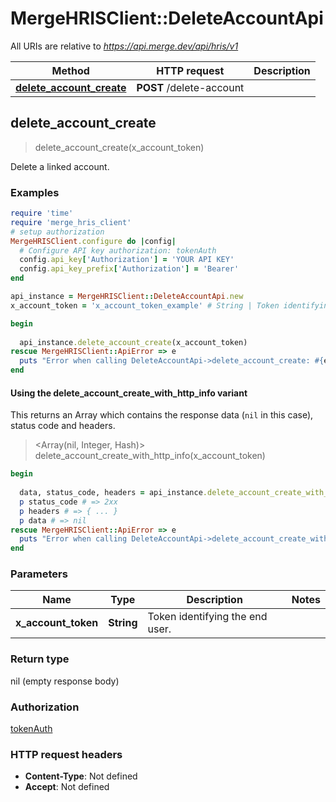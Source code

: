 # MergeHRISClient::DeleteAccountApi

All URIs are relative to *https://api.merge.dev/api/hris/v1*

| Method | HTTP request | Description |
| ------ | ------------ | ----------- |
| [**delete_account_create**](DeleteAccountApi.md#delete_account_create) | **POST** /delete-account |  |


## delete_account_create

> delete_account_create(x_account_token)



Delete a linked account.

### Examples

```ruby
require 'time'
require 'merge_hris_client'
# setup authorization
MergeHRISClient.configure do |config|
  # Configure API key authorization: tokenAuth
  config.api_key['Authorization'] = 'YOUR API KEY'
  config.api_key_prefix['Authorization'] = 'Bearer'
end

api_instance = MergeHRISClient::DeleteAccountApi.new
x_account_token = 'x_account_token_example' # String | Token identifying the end user.

begin
  
  api_instance.delete_account_create(x_account_token)
rescue MergeHRISClient::ApiError => e
  puts "Error when calling DeleteAccountApi->delete_account_create: #{e}"
end
```

#### Using the delete_account_create_with_http_info variant

This returns an Array which contains the response data (`nil` in this case), status code and headers.

> <Array(nil, Integer, Hash)> delete_account_create_with_http_info(x_account_token)

```ruby
begin
  
  data, status_code, headers = api_instance.delete_account_create_with_http_info(x_account_token)
  p status_code # => 2xx
  p headers # => { ... }
  p data # => nil
rescue MergeHRISClient::ApiError => e
  puts "Error when calling DeleteAccountApi->delete_account_create_with_http_info: #{e}"
end
```

### Parameters

| Name | Type | Description | Notes |
| ---- | ---- | ----------- | ----- |
| **x_account_token** | **String** | Token identifying the end user. |  |

### Return type

nil (empty response body)

### Authorization

[tokenAuth](../README.md#tokenAuth)

### HTTP request headers

- **Content-Type**: Not defined
- **Accept**: Not defined

